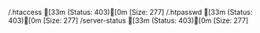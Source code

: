/.htaccess           [33m (Status: 403)[0m [Size: 277]
/.htpasswd           [33m (Status: 403)[0m [Size: 277]
/server-status       [33m (Status: 403)[0m [Size: 277]
